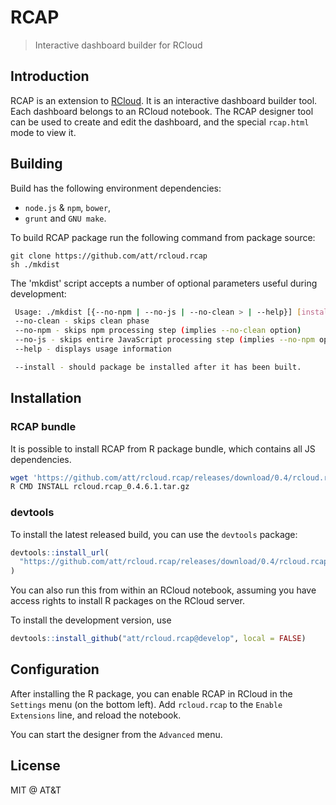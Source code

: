 
# RCAP

> Interactive dashboard builder for RCloud

## Introduction

RCAP is an extension to [RCloud](https://github.com/att/rcloud#readme). It
is an interactive dashboard builder tool. Each dashboard belongs to an
RCloud notebook. The RCAP designer tool can be used to create and edit
the dashboard, and the special `rcap.html` mode to view it.


## Building

Build has the following environment dependencies:

 * `node.js` & `npm`, `bower`,
 * `grunt` and `GNU make`.
 
To build RCAP package run the following command from package source:


    git clone https://github.com/att/rcloud.rcap
    sh ./mkdist

The 'mkdist' script accepts a number of optional parameters useful during development: 

```sh
 Usage: ./mkdist [{--no-npm | --no-js | --no-clean > | --help}] [install]
 --no-clean - skips clean phase
 --no-npm - skips npm processing step (implies --no-clean option)
 --no-js - skips entire JavaScript processing step (implies --no-npm option)
 --help - displays usage information

 --install - should package be installed after it has been built.
```


## Installation

### RCAP bundle

It is possible to install RCAP from R package bundle, which contains all JS dependencies.

```sh
wget 'https://github.com/att/rcloud.rcap/releases/download/0.4/rcloud.rcap_0.4.6.1.tar.gz'
R CMD INSTALL rcloud.rcap_0.4.6.1.tar.gz
```


### devtools

To install the latest released build, you can use the `devtools` package:
```r
devtools::install_url(
  "https://github.com/att/rcloud.rcap/releases/download/0.4/rcloud.rcap_0.4.6.1.tar.gz"
)
```
You can also run this from within an RCloud notebook, assuming you have
access rights to install R packages on the RCloud server.

To install the development version, use
```r
devtools::install_github("att/rcloud.rcap@develop", local = FALSE)
```

## Configuration

After installing the R package, you can enable RCAP in RCloud in the
`Settings` menu (on the bottom left). Add `rcloud.rcap` to the
`Enable Extensions` line, and reload the notebook.

You can start the designer from the `Advanced` menu.

## License

MIT @ AT&T
